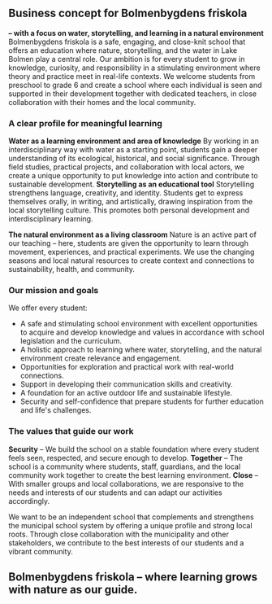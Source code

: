 ---
---


## Business concept for Bolmenbygdens friskola 
**– with a focus on water, storytelling, and learning in a natural environment** 
Bolmenbygdens friskola is a safe, engaging, and close-knit school that offers an education where nature, storytelling, and the water in Lake Bolmen play a central role. Our ambition is for every student to grow in knowledge, curiosity, and responsibility in a stimulating environment where theory and practice meet in real-life contexts.
We welcome students from preschool to grade 6 and create a school where each individual is seen and supported in their development together with dedicated teachers, in close collaboration with their homes and the local community.

### A clear profile for meaningful learning
**Water as a learning environment and area of knowledge** 
By working in an interdisciplinary way with water as a starting point, students gain a deeper understanding of its ecological, historical, and social significance. Through field studies, practical projects, and collaboration with local actors, we create a unique opportunity to put knowledge into action and contribute to sustainable development. 
**Storytelling as an educational tool** 
Storytelling strengthens language, creativity, and identity. Students get to express themselves orally, in writing, and artistically, drawing inspiration from the local storytelling culture. This promotes both personal development and interdisciplinary learning. 

**The natural environment as a living classroom** 
Nature is an active part of our teaching – here, students are given the opportunity to learn through movement, experiences, and practical experiments. We use the changing seasons and local natural resources to create context and connections to sustainability, health, and community. 


### Our mission and goals
We offer every student:
- A safe and stimulating school environment with excellent opportunities to acquire and develop knowledge and values in accordance with school legislation and the curriculum.
- A holistic approach to learning where water, storytelling, and the natural environment create relevance and engagement. 
- Opportunities for exploration and practical work with real-world connections. 
- Support in developing their communication skills and creativity. 
- A foundation for an active outdoor life and sustainable lifestyle. 
- Security and self-confidence that prepare students for further education and life's challenges. 

### The values that guide our work 
**Security** – We build the school on a stable foundation where every student feels seen, respected, and secure enough to develop. 
**Together** – The school is a community where students, staff, guardians, and the local community work together to create the best learning environment. 
**Close** – With smaller groups and local collaborations, we are responsive to the needs and interests of our students and can adapt our activities accordingly. 


We want to be an independent school that complements and strengthens the municipal school system by offering a unique profile and strong local roots. Through close collaboration with the municipality and other stakeholders, we contribute to the best interests of our students and a vibrant community.

## Bolmenbygdens friskola – where learning grows with nature as our guide.



